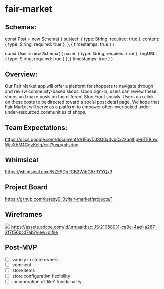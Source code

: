 # fair-market

## Schemas:
 
const Post = new Schema(
 {
   subject: { type: String, required: true },
   content: { type: String, required: true },
 },
 { timestamps: true }
)
 
const User = new Schema(
 {
   name: { type: String, required: true },
   imgURL: { type: String, required: true }
 },
 { timestamps: true }
)

## Overview:
Our Fair Market app will offer a platform for shoppers to navigate through and review community-based shops. Upon sign-in, users can review these shops and make posts on the different StoreFront socials. Users can click on these posts to be directed toward a social post detail page. We hope that Fair Market will serve as a platform to empower often-overlooked under under-resourced communities of shops.

## Team Expectations:
https://docs.google.com/document/d/1EavD0SQ0x4ybCx2zqqlfipHpTF8nwWjcXbM4CgzKeIg/edit?usp=sharing

## Whimsical
https://whimsical.com/NZE9DgRCB2WibG55RYYQx3


## Project Board
https://github.com/heresy0-0y/fair-market/projects/1

## Wireframes 
![](https://i.ibb.co/BfvtfGn/Screen-Shot-2021-02-09-at-2-04-36-PM.png) 
https://assets.adobe.com/id/urn:aaid:sc:US:21058031-ca9e-4aef-a287-2f7f56bbd7ab?view=difile

## Post-MVP
- [ ] variety in store owners 
- [ ] comment
- [ ] store items
- [ ] store configuration flexibility
- [ ] incorporation of 'like' functionality  
